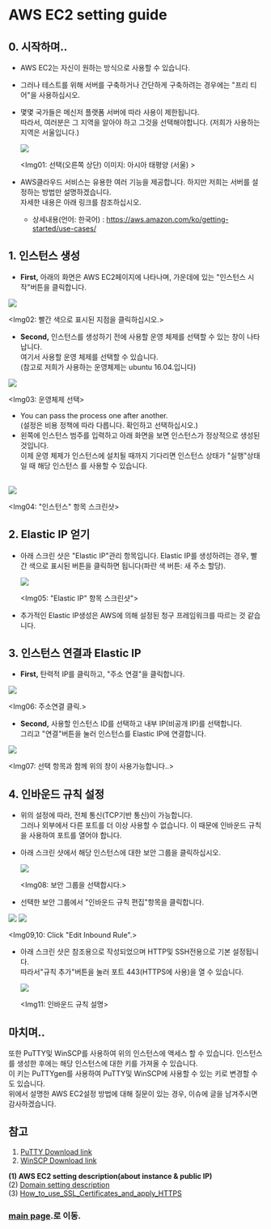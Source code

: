 # AWS EC2 setting guide

## 0. 시작하며.. <br/>

- AWS EC2는 자신이 원하는 방식으로 사용할 수 있습니다.
- 그러나 테스트를 위해 서버를 구축하거나 간단하게 구축하려는 경우에는 "프리 티어"을 사용하십시오.
- 몇몇 국가들은 메신저 플랫폼 서버에 따라 사용이 제한됩니다. <br/>
  따라서, 여러분은 그 지역을 알아야 하고 그것을 선택해야합니다. (저희가 사용하는 지역은 서울입니다.)
  
  <img src="https://github.com/kuj0210/IoT-Pet-Home-System/blob/master/.README/Notes/aws_ec2_setting_im01.PNG">
  
  <Img01: 선택(오른쪽 상단) 이미지: 아시아 태평양 (서울) >
  
- AWS클라우드 서비스는 유용한 여러 기능을 제공합니다. 하지만 저희는 서버를 설정하는 방법만 설명하겠습니다. <br/>
  자세한 내용은 아래 링크를 참조하십시오. <br/>
  + 상세내용(언어: 한국어) : https://aws.amazon.com/ko/getting-started/use-cases/
  

## 1. 인스턴스 생성

- **First,** 아래의 화면은 AWS EC2페이지에 나타나며, 가운데에 있는 "인스턴스 시작"버튼을 클릭합니다.

<img src="https://github.com/kuj0210/IoT-Pet-Home-System/blob/master/.README/Notes/aws_ec2_setting_im02.PNG">

  <Img02: 빨간 색으로 표시된 지점을 클릭하십시오.>

- **Second,** 인스턴스를 생성하기 전에 사용할 운영 체제를 선택할 수 있는 창이 나타납니다. <br/>
  여기서 사용할 운영 체제를 선택할 수 있습니다. <br/>
  (참고로 저희가 사용하는 운영체제는 ubuntu 16.04.입니다)
  
<img src = "https://github.com/kuj0210/IoT-Pet-Home-System/blob/master/.README/Notes/aws_ec2_setting_im03.PNG">

  <Img03: 운영체제 선택>
  
- You can pass the process one after another. <br/>
  (설정은 비용 정책에 따라 다릅니다. 확인하고 선택하십시오.)
- 왼쪽에 인스턴스 범주를 입력하고 아래 화면을 보면 인스턴스가 정상적으로 생성된 것입니다.<br/>
  이제 운영 체제가 인스턴스에 설치될 때까지 기다리면 인스턴스 상태가 "실행"상태일 때 해당 인스턴스
  를 사용할 수 있습니다. 
<br/>

  
<img src = "https://github.com/kuj0210/IoT-Pet-Home-System/blob/master/.README/Notes/aws_ec2_setting_im04.PNG">

  <Img04: "인스턴스" 항목 스크린샷>
  
  
## 2. Elastic IP 얻기

- 아래 스크린 샷은 "Elastic IP"관리 항목입니다. 
  Elastic IP를 생성하려는 경우, 빨간 색으로 표시된 버튼을 클릭하면 됩니다(파란 색 버튼: 새 주소 할당).


  <img src = "https://github.com/kuj0210/IoT-Pet-Home-System/blob/master/.README/Notes/aws_ec2_setting_im05.PNG">
  
  <Img05: "Elastic IP" 항목 스크린샷">
  
- 추가적인 Elastic IP생성은 AWS에 의해 설정된 청구 프레임워크를 따르는 것 같습니다.

  
## 3. 인스턴스 연결과 Elastic IP

- **First,** 탄력적 IP를 클릭하고, "주소 연결"을 클릭합니다.

<img src = "https://github.com/kuj0210/IoT-Pet-Home-System/blob/master/.README/Notes/aws_ec2_setting_im06.PNG">

<Img06: 주소연결 클릭.>

- **Second,** 사용할 인스턴스 ID를 선택하고 내부 IP(비공개 IP)를 선택합니다.<br/>
  그리고 "연결"버튼을 눌러 인스턴스를 Elastic IP에 연결합니다.
  
<img src = "https://github.com/kuj0210/IoT-Pet-Home-System/blob/master/.README/Notes/aws_ec2_setting_im07.PNG">

<Img07: 선택 항목과 함께 위의 창이 사용가능합니다..>


## 4. 인바운드 규칙 설정

- 위의 설정에 따라, 전체 통신(TCP기반 통신)이 가능합니다.<br/>
  그러나 외부에서 다른 포트를 더 이상 사용할 수 없습니다. 이 때문에 인바운드 규칙을 사용하여 포트를 열어야 합니다.
- 아래 스크린 샷에서 해당 인스턴스에 대한 보안 그룹을 클릭하십시오.
  
  
  <img src = "https://github.com/kuj0210/IoT-Pet-Home-System/blob/master/.README/Notes/aws_ec2_setting_im08.PNG">
  
  <Img08: 보안 그룹을 선택합시다.>
  
- 선택한 보안 그룹에서 "인바운드 규칙 편집"항목을 클릭합니다.

 <img src = "https://github.com/kuj0210/IoT-Pet-Home-System/blob/master/.README/Notes/aws_ec2_setting_im09.PNG">
 <img src = "https://github.com/kuj0210/IoT-Pet-Home-System/blob/master/.README/Notes/aws_ec2_setting_im10.PNG">
 
 <Img09,10: Click "Edit Inbound Rule".>
 
- 아래 스크린 샷은 참조용으로 작성되었으며 HTTP및 SSH전용으로 기본 설정됩니다.<br/>
  따라서"규칙 추가"버튼을 눌러 포트 443(HTTPS에 사용)을 열 수 있습니다.
  
  <img src = "https://github.com/kuj0210/IoT-Pet-Home-System/blob/master/.README/Notes/aws_ec2_setting_im11.PNG">
  
  <Img11: 인바운드 규칙 설명>
  
  
## 마치며..

또한 PuTTY및 WinSCP를 사용하여 위의 인스턴스에 액세스 할 수 있습니다. 인스턴스를 생성한 후에는 해당 인스턴스에 대한 키를 가져올 수 있습니다.<br/> 이 키는 PuTTYgen를 사용하여 PuTTY및 WinSCP에 사용할 수 있는 키로 변경할 수도 있습니다.<br/>
위에서 설명한 AWS EC2설정 방법에 대해 질문이 있는 경우, 이슈에 글을 남겨주시면 감사하겠습니다. <br/>



## 참고

1. [PuTTY Download link](https://www.putty.org/)
2. [WinSCP Download link](https://winscp.net/eng/download.php)

**(1) AWS EC2 setting description(about instance & public IP)**<br/>
(2) [Domain setting description](https://github.com/kuj0210/IoT-Pet-Home-System/blob/master/.README/Notes/Domain_setting_KR.md)<br/>
(3) [How_to_use_SSL_Certificates_and_apply_HTTPS](https://github.com/kuj0210/IoT-Pet-Home-System/blob/master/.README/Notes/How_to_use_SSL_Certificates_and_apply_HTTPS_KR.md)<br/>

### [main page](https://github.com/kuj0210/IoT-Pet-Home-System/blob/master/README_KR.md).로 이동.
